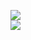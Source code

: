 [![](https://img.shields.io/badge/Made%20With-Github%20Spray-lightgrey.svg?style=for-the-badge&logo=github)](https://github.com/Annihil/github-spray#28690)  
[![](https://i.imgur.com/2DrTn0Z.gif)](https://github.com/Annihil/github-spray)